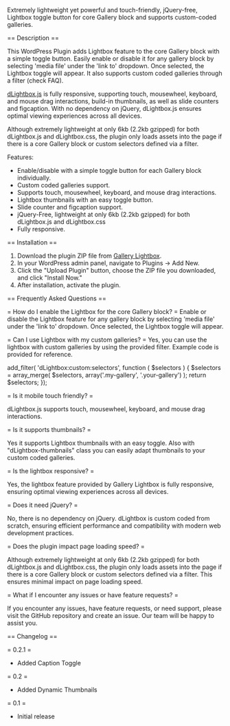 Extremely lightweight yet powerful and touch-friendly, jQuery-free, Lightbox toggle button for core Gallery block and supports custom-coded galleries.

== Description ==

This WordPress Plugin adds Lightbox feature to the core Gallery block with a simple toggle button. Easily enable or disable it for any gallery block by selecting 'media file' under the 'link to' dropdown. Once selected, the Lightbox toggle will appear. It also supports custom coded galleries through a filter (check FAQ).

<a href="https://github.com/tdmrhn/dLightbox.js" target=_blank>dLightbox.js</a> is fully responsive, supporting touch, mousewheel, keyboard, and mouse drag interactions, build-in thumbnails, as well as slide counters and figcaption. With no dependency on jQuery, dLightbox.js ensures optimal viewing experiences across all devices.

Although extremely lightweight at only 6kb (2.2kb gzipped) for both dLightbox.js and dLightbox.css, the plugin only loads assets into the page if there is a core Gallery block or custom selectors defined via a filter.

Features:

* Enable/disable with a simple toggle button for each Gallery block individually.
* Custom coded galleries support.
* Supports touch, mousewheel, keyboard, and mouse drag interactions.
* Lightbox thumbnails with an easy toggle button.
* Slide counter and figcaption support.
* jQuery-Free, lightweight at only 6kb (2.2kb gzipped) for both dLightbox.js and dLightbox.css
* Fully responsive.

== Installation ==

1. Download the plugin ZIP file from <a href="https://github.com/tdmrhn/Gallery-Lightbox/blob/main/gallery-lightbox.zip" target=_blank>Gallery Lightbox</a>.
2. In your WordPress admin panel, navigate to Plugins -> Add New.
3. Click the "Upload Plugin" button, choose the ZIP file you downloaded, and click "Install Now."
4. After installation, activate the plugin.

== Frequently Asked Questions ==

= How do I enable the Lightbox for the core Gallery block? =
Enable or disable the Lightbox feature for any gallery block by selecting 'media file' under the 'link to' dropdown. Once selected, the Lightbox toggle will appear.

= Can I use Lightbox with my custom galleries? =
Yes, you can use the lightbox with custom galleries by using the provided filter. Example code is provided for reference.

add_filter( 'dLightbox:custom:selectors', function ( $selectors ) {
    $selectors = array_merge( $selectors, array('.my-gallery', '.your-gallery') );
    return $selectors;
});

= Is it mobile touch friendly? =

dLightbox.js supports touch, mousewheel, keyboard, and mouse drag interactions.

= Is it supports thumbnails? =

Yes it supports Lightbox thumbnails with an easy toggle. Also with "dLightbox-thumbnails" class you can easily adapt thumbnails to your custom coded galleries.

= Is the lightbox responsive? =

Yes, the lightbox feature provided by Gallery Lightbox is fully responsive, ensuring optimal viewing experiences across all devices.

= Does it need jQuery? =

No, there is no dependency on jQuery. dLightbox is custom coded from scratch, ensuring efficient performance and compatibility with modern web development practices.

= Does the plugin impact page loading speed? =

Although extremely lightweight at only 6kb (2.2kb gzipped) for both dLightbox.js and dLightbox.css, the plugin only loads assets into the page if there is a core Gallery block or custom selectors defined via a filter. This ensures minimal impact on page loading speed.

= What if I encounter any issues or have feature requests? =

If you encounter any issues, have feature requests, or need support, please visit the GitHub repository and create an issue. Our team will be happy to assist you.

== Changelog ==

= 0.2.1 =
* Added Caption Toggle
  
= 0.2 =
* Added Dynamic Thumbnails

= 0.1 =
* Initial release
